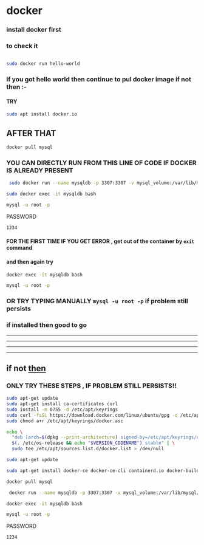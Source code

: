 # docker



### install docker first 

### to check it 

```bash

sudo docker run hello-world
```
### if you got hello world then continue to pul docker image if not then :-

#### TRY

```bash
sudo apt install docker.io
```

## AFTER THAT 
```bash
docker pull mysql
```
### YOU CAN DIRECTLY RUN FROM THIS LINE OF CODE IF DOCKER IS ALREADY PRESENT
```bash
 sudo docker run --name mysqldb -p 3307:3307 -v mysql_volume:/var/lib/mysql/ -d -e "MYSQL_ROOT_PASSWORD=1234" mysql
```

```bash
sudo docker exec -it mysqldb bash
```


```bash
mysql -u root -p

```
PASSWORD
```bash
1234
```
#### FOR THE FIRST TIME IF  YOU  GET ERROR , get out of the container by ``exit`` command

#### and then again try 

```bash
docker exec -it mysqldb bash
```


```bash
mysql -u root -p

```
### OR TRY TYPING MANUALLY ```mysql -u root -p``` if problem still persists

### if installed then good to go 

-----


---------

-------

----------



## if not [then](https://github.com/kimroy99/Docker/blob/main/Guide) 

### ONLY TRY THESE STEPS , IF PROBLEM STILL PERSISTS!!
```bash
sudo apt-get update
sudo apt-get install ca-certificates curl
sudo install -m 0755 -d /etc/apt/keyrings
sudo curl -fsSL https://download.docker.com/linux/ubuntu/gpg -o /etc/apt/keyrings/docker.asc
sudo chmod a+r /etc/apt/keyrings/docker.asc

```
```bash
echo \
  "deb [arch=$(dpkg --print-architecture) signed-by=/etc/apt/keyrings/docker.asc] https://download.docker.com/linux/ubuntu \
  $(. /etc/os-release && echo "$VERSION_CODENAME") stable" | \
  sudo tee /etc/apt/sources.list.d/docker.list > /dev/null
```

```bash
sudo apt-get update
```
```bash
sudo apt-get install docker-ce docker-ce-cli containerd.io docker-buildx-plugin docker-compose-plugin
```

```bash
docker pull mysql
```
```bash
 docker run --name mysqldb -p 3307:3307 -v mysql_volume:/var/lib/mysql/ -d -e "MYSQL_ROOT_PASSWORD=1234" mysql
```

```bash
docker exec -it mysqldb bash
```


```bash
mysql -u root -p

```
PASSWORD
```bash
1234
```




